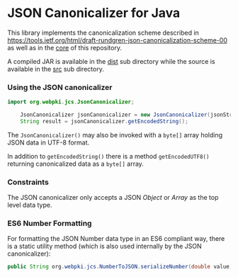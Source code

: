 # JSON Canonicalizer for Java
This library implements the canonicalization scheme described in
https://tools.ietf.org/html/draft-rundgren-json-canonicalization-scheme-00
as well as in the [core](../../../) of this repository.

A compiled JAR is available in the  [dist](dist) sub directory while the source is available in the [src](src) sub directory.

### Using the JSON canonicalizer

```java
import org.webpki.jcs.JsonCanonicalizer;

    JsonCanonicalizer jsonCanonicalizer = new JsonCanonicalizer(jsonString);
    String result = jsonCanonicalizer.getEncodedString();

```
The `JsonCanonicalizer()` may also be invoked with a `byte[]` array holding JSON data in UTF-8 format.

In addition to `getEncodedString()` there is a method `getEncodedUTF8()` returning canonicalized data as
a `byte[]` array.

### Constraints
The JSON canonicalizer only accepts a JSON _Object_ or _Array_ as the top level data type.

### ES6 Number Formatting
For formatting the JSON Number data type in an ES6 compliant way, there is a static utility method
(which is also used internally by the JSON canonicalizer):
```java
public String org.webpki.jcs.NumberToJSON.serializeNumber(double value) throws IOException;
```
